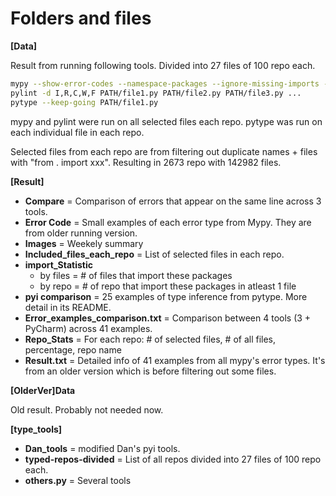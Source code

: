 # Folders and files
**[Data]**

Result from running following tools. Divided into 27 files of 100 repo each.
```bash
mypy --show-error-codes --namespace-packages --ignore-missing-imports --show-column-numbers PATH/file1.py PATH/file2.py PATH/file3.py ...
pylint -d I,R,C,W,F PATH/file1.py PATH/file2.py PATH/file3.py ...
pytype --keep-going PATH/file1.py
```
mypy and pylint were run on all selected files each repo.
pytype was run on each individual file in each repo.

Selected files from each repo are from filtering out duplicate names + files with "from . import xxx".
Resulting in 2673 repo with 142982 files. 


**[Result]**
- **Compare** = Comparison of errors that appear on the same line across 3 tools.
- **Error Code** = Small examples of each error type from Mypy. They are from older running version.
- **Images** = Weekely summary
- **Included_files_each_repo** = List of selected files in each repo.
- **import_Statistic**
  - by files = # of files that import these packages
  - by repo = # of repo that import these packages in atleast 1 file
- **pyi comparison** = 25 examples of type inference from pytype. More detail in its README.
- **Error_examples_comparison.txt** = Comparison between 4 tools (3 + PyCharm) across 41 examples. 
- **Repo_Stats** = For each repo: # of selected files, # of all files, percentage, repo name
- **Result.txt** = Detailed info of 41 examples from all mypy's error types. It's from an older version which is before filtering out some files.


**[OlderVer]Data**

Old result. Probably not needed now.
 

**[type_tools]**
- **Dan_tools** = modified Dan's pyi tools.
- **typed-repos-divided** = List of all repos divided into 27 files of 100 repo each.
- **others.py** = Several tools

